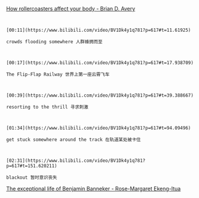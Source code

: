 [How rollercoasters affect your body - Brian D. Avery](https://www.bilibili.com/video/BV1Dk4y1q781?p=617)

```ad-note


[00:11](https://www.bilibili.com/video/BV1Dk4y1q781?p=617#t=11.61925)

crowds flooding somewhere 人群蜂拥而至

```

```ad-note


[00:17](https://www.bilibili.com/video/BV1Dk4y1q781?p=617#t=17.938709)

The Flip-Flap Railway 世界上第一座云霄飞车

```

```ad-note


[00:39](https://www.bilibili.com/video/BV1Dk4y1q781?p=617#t=39.388667)

resorting to the thrill 寻求刺激

```

```ad-note


[01:34](https://www.bilibili.com/video/BV1Dk4y1q781?p=617#t=94.09496)

get stuck somewhere around the track 在轨道某处被卡住

```

```ad-note


[02:31](https://www.bilibili.com/video/BV1Dk4y1q781?p=617#t=151.620211)

blackout 暂时意识丧失

```

[The exceptional life of Benjamin Banneker - Rose-Margaret Ekeng-Itua](https://www.bilibili.com/video/BV1Dk4y1q781?p=618)